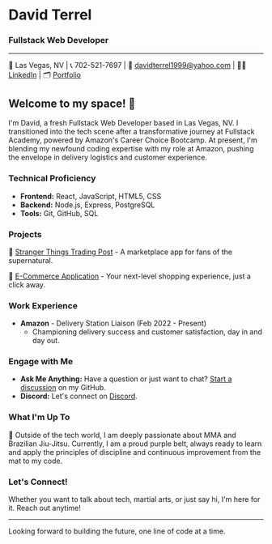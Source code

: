# David Terrel
### Fullstack Web Developer
---

📍 Las Vegas, NV | 📞 702-521-7697 | 📧 davidterrel1999@yahoo.com | 👨‍💻 [LinkedIn](linkedin.com/in/davidterrel) | 🗂️ [Portfolio](https://davidterrel.netlify.app)

## Welcome to my space! 👋

I'm David, a fresh Fullstack Web Developer based in Las Vegas, NV. I transitioned into the tech scene after a transformative journey at Fullstack Academy, powered by Amazon's Career Choice Bootcamp. At present, I'm blending my newfound coding expertise with my role at Amazon, pushing the envelope in delivery logistics and customer experience.

### Technical Proficiency
- **Frontend:** React, JavaScript, HTML5, CSS
- **Backend:** Node.js, Express, PostgreSQL
- **Tools:** Git, GitHub, SQL

### Projects
🔮 [Stranger Things Trading Post](https://github.com/davidterrel/Block30.git) - A marketplace app for fans of the supernatural.

🛒 [E-Commerce Application](https://github.com/davidterrel/supercapstone.git) - Your next-level shopping experience, just a click away.

### Work Experience
- **Amazon** - Delivery Station Liaison (Feb 2022 - Present)
  - Championing delivery success and customer satisfaction, day in and day out.

### Engage with Me
- **Ask Me Anything:** Have a question or just want to chat? [Start a discussion](https://github.com/davidterrel/davidterrel/discussions) on my GitHub.
- **Discord:** Let's connect on [Discord](dt777_).

### What I'm Up To
🥋 Outside of the tech world, I am deeply passionate about MMA and Brazilian Jiu-Jitsu. Currently, I am a proud purple belt, always ready to learn and apply the principles of discipline and continuous improvement from the mat to my code.

### Let's Connect!
Whether you want to talk about tech, martial arts, or just say hi, I'm here for it. Reach out anytime!

---

Looking forward to building the future, one line of code at a time.


<!---
davidterrel/davidterrel is a ✨ special ✨ repository because its `README.md` (this file) appears on your GitHub profile.
You can click the Preview link to take a look at your changes.
--->
